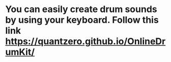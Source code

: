 # You can easily create drum sounds by using your keyboard. Follow this link https://quantzero.github.io/OnlineDrumKit/
